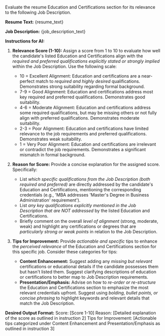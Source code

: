 Evaluate the resume Education and Certifications section for its relevance to the following Job Description.

**Resume Text:**
{resume_text}

**Job Description:**
{job_description_text}

**Instructions for AI:**

1. **Relevance Score (1-10):** Assign a score from 1 to 10 to evaluate how well the candidate's listed Education and Certifications align with the _required and preferred qualifications explicitly stated or strongly implied_ within the Job Description. Use the following scale:

   - 10 = Excellent Alignment: Education and certifications are a near-perfect match to _required and highly desired_ qualifications. Demonstrates strong suitability regarding formal background.
   - 7-9 = Good Alignment: Education and certifications address most key required and preferred qualifications. Demonstrates good suitability.
   - 4-6 = Moderate Alignment: Education and certifications address some required qualifications, but may be missing others or not fully align with preferred qualifications. Demonstrates moderate suitability.
   - 2-3 = Poor Alignment: Education and certifications have limited relevance to the job requirements and preferred qualifications. Demonstrates weak suitability.
   - 1 = Very Poor Alignment: Education and certifications are irrelevant or contradict the job requirements. Demonstrates a significant mismatch in formal background.

2. **Reason for Score:** Provide a concise explanation for the assigned score. Specifically:

   - List _which specific qualifications from the Job Description (both required and preferred)_ are directly addressed by the candidate's Education and Certifications, mentioning the corresponding credentials (e.g., 'MBA addresses 'Master's Degree in Business Administration' requirement').
   - List _any key qualifications explicitly mentioned in the Job Description that are NOT addressed_ by the listed Education and Certifications.
   - Briefly comment on the overall _level of alignment_ (strong, moderate, weak) and highlight any certifications or degrees that are _particularly strong or weak points_ in relation to the Job Description.

3. **Tips for Improvement:** Provide _actionable and specific_ tips to enhance the _perceived relevance_ of the Education and Certifications section for this specific job. Consider these categories for tips:
   - **Content Enhancement:** Suggest adding any _missing but relevant_ certifications or educational details if the candidate possesses them but hasn't listed them. Suggest clarifying descriptions of education or certifications to better map to Job Description requirements.
   - **Presentation/Emphasis:** Advise on how to _re-order or re-structure_ the Education and Certifications section to emphasize the most relevant credentials upfront. Suggest using _bolding, bullet points, or concise phrasing_ to highlight keywords and relevant details that match the Job Description.

**Desired Output Format:**
Score: [Score 1-10]
Reason: [Detailed explanation of the score as outlined in instruction 2]
Tips for Improvement: [Actionable tips categorized under Content Enhancement and Presentation/Emphasis as outlined in instruction 3]
